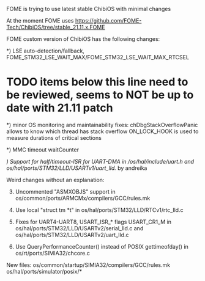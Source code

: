 FOME is trying to use latest stable ChibiOS with minimal changes

At the moment FOME uses https://github.com/FOME-Tech/ChibiOS/tree/stable_21.11.x.FOME

FOME custom version of ChibiOS has the following changes:

*) LSE auto-detection/fallback, FOME_STM32_LSE_WAIT_MAX/FOME_STM32_LSE_WAIT_MAX_RTCSEL

# TODO items below this line need to be reviewed, seems to NOT be up to date with 21.11 patch

*) minor OS monitoring and maintainability fixes:
   chDbgStackOverflowPanic allows to know which thread has stack overflow
   ON_LOCK_HOOK is used to measure durations of critical sections

*) MMC timeout waitCounter

*) Support for half/timeout-ISR for UART-DMA in /os/hal/include/uart.h and os/hal/ports/STM32/LLD/USARTv1/uart_lld.* by andreika

Weird changes without an explanation:

3) Uncommented "ASMXOBJS" support in os/common/ports/ARMCMx/compilers/GCC/rules.mk

8) Use local "struct tm *t" in os/hal/ports/STM32/LLD/RTCv1/rtc_lld.c

11) Fixes for UART4-UART8, USART_ISR_* flags USART_CR1_M in os/hal/ports/STM32/LLD/USARTv2/serial_lld.c and os/hal/ports/STM32/LLD/USARTv2/uart_lld.c

15) Use QueryPerformanceCounter() instead of POSIX gettimeofday() in os/rt/ports/SIMIA32/chcore.c

New files:
	os/common/startup/SIMIA32/compilers/GCC/rules.mk
	os/hal/ports/simulator/posix/*
